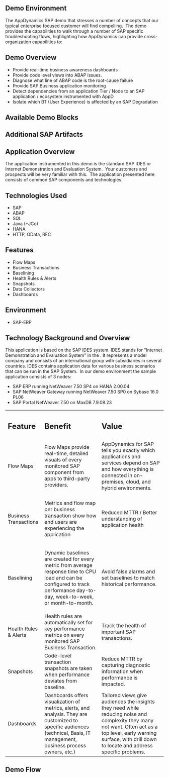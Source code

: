 ## Demo Environment

  
The AppDynamics SAP demo that stresses a number of concepts that our typical enterprise focused customer will find compelling.  The demo provides the capabilities to walk through a number of SAP specific troubleshooting flows, highlighting how AppDynamics can provide cross-organization capabilities to:

## Demo Overview

-   Provide real-time business awareness dashboards
-   Provide code level views into ABAP issues.
-   Diagnose what line of ABAP code is the root-cause failure
-   Provide SAP Business application monitoring
-   Detect dependencies from an application Tier / Node to an SAP application / ecosystem instrumented with AppD
-   Isolate which BT (User Experience) is affected by an SAP Degradation

## Available Demo Blocks

## Additional SAP Artifacts

## Application Overview

The application instrumented in this demo is the standard SAP IDES or Internet Demonstration and Evaluation System.  Your customers and prospects will be very familiar with this.  The application presented here consists of common SAP components and technologies. 

## Technologies Used

-   SAP
-   ABAP
-   SQL
-   Java (+JCo)
-   HANA
-   HTTP, OData, RFC

## Features

-   Flow Maps
-   Business Transactions
-   Baselining
-   Health Rules & Alerts
-   Snapshots
-   Data Collectors
-   Dashboards

## Environment

-   SAP-ERP

## Technology Background and Overview

This application is based on the SAP IDES system. IDES stands for "Internet Demonstration and Evaluation System" in the . It represents a model company and consists of an international group with subsidiaries in several countries. IDES contains application data for various business scenarios that can be run in the SAP System.  In our demo environment the sample application consists of 3 nodes:

-   SAP ERP running NetWeaver 7.50 SP4 on HANA 2.00.04
-   SAP NetWeaver Gateway running NetWeaver 7.50 SP0 on Sybase 16.0 PL06
-   SAP Portal NetWeaver 7.50 on MaxDB 7.9.08.23

<table data-tf-ready="true"><colgroup><col><col><col></colgroup><tbody><tr><td><h2 id="SAPERPDemoBlocks-Feature">Feature</h2></td><td><h2 id="SAPERPDemoBlocks-Benefit">Benefit</h2></td><td><h2 id="SAPERPDemoBlocks-Value">Value</h2></td></tr><tr><td><p><span>Flow Maps</span></p></td><td><p><span>Flow Maps provide real-time, detailed visuals of every monitored SAP component from apps to third-party providers.<br></span></p></td><td>AppDynamics for SAP tells you exactly which applications and services depend on SAP and how everything is connected in on-premises, cloud, and hybrid environments.</td></tr><tr><td><p><span>Business Transactions</span></p></td><td><p><span>Metrics and flow map per business transaction show how end users are experiencing the application</span></p></td><td><p><span>Reduced&nbsp;MTTR / Better understanding of application health</span></p></td></tr><tr><td><span>Baselining</span></td><td><p>Dynamic baselines are created for every metric from average response time to CPU load and can be configured to track performance day-to-day, week-to-week, or month-to-month.</p></td><td>Avoid false alarms and set baselines to match historical performance.</td></tr><tr><td>Health Rules &amp; Alerts</td><td>Health rules are automatically set for key performance metrics on every monitored SAP Business Transaction.</td><td>Track the health of important SAP transactions.</td></tr><tr><td><span>Snapshots</span></td><td>Code-level transaction snapshots are taken when performance deviates from baseline.</td><td>Reduce MTTR by capturing diagnostic information when performance is impacted.</td></tr><tr><td><span>Dashboards</span></td><td>Dashboards offers visualization of metrics, alerts, and analysis. They are customized to specific audiences (technical, Basis, IT management, business process owners, etc.)</td><td>Tailored views give audiences the insights they need while reducing noise and complexity they many not want. Often act as a top level, early warning surface, with drill down to locate and address specific problems.</td></tr></tbody></table>

## Demo Flow